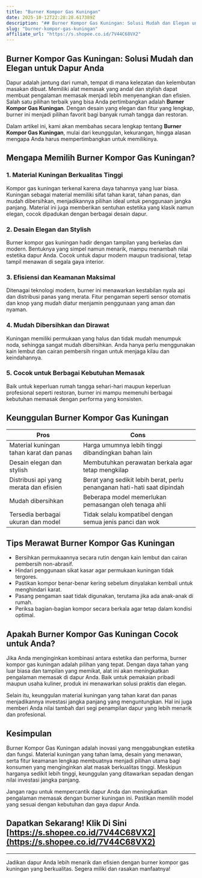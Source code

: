 ```yaml
---
title: "Burner Kompor Gas Kuningan"
date: 2025-10-12T22:28:28.617389Z
description: "## Burner Kompor Gas Kuningan: Solusi Mudah dan Elegan untuk Dapur Anda..."
slug: "burner-kompor-gas-kuningan"
affiliate_url: "https://s.shopee.co.id/7V44C68VX2"
---
```

## Burner Kompor Gas Kuningan: Solusi Mudah dan Elegan untuk Dapur Anda

Dapur adalah jantung dari rumah, tempat di mana kelezatan dan kelembutan masakan dibuat. Memiliki alat memasak yang andal dan stylish dapat membuat pengalaman memasak menjadi lebih menyenangkan dan efisien. Salah satu pilihan terbaik yang bisa Anda pertimbangkan adalah **Burner Kompor Gas Kuningan**. Dengan desain yang elegan dan fitur yang lengkap, burner ini menjadi pilihan favorit bagi banyak rumah tangga dan restoran.

Dalam artikel ini, kami akan membahas secara lengkap tentang **Burner Kompor Gas Kuningan**, mulai dari keunggulan, kekurangan, hingga alasan mengapa Anda harus mempertimbangkan untuk memilikinya.

## Mengapa Memilih Burner Kompor Gas Kuningan?

### 1. Material Kuningan Berkualitas Tinggi
Kompor gas kuningan terkenal karena daya tahannya yang luar biasa. Kuningan sebagai material memiliki sifat tahan karat, tahan panas, dan mudah dibersihkan, menjadikannya pilihan ideal untuk penggunaan jangka panjang. Material ini juga memberikan sentuhan estetika yang klasik namun elegan, cocok dipadukan dengan berbagai desain dapur.

### 2. Desain Elegan dan Stylish
Burner kompor gas kuningan hadir dengan tampilan yang berkelas dan modern. Bentuknya yang simpel namun menarik, mampu menambah nilai estetika dapur Anda. Cocok untuk dapur modern maupun tradisional, tetap tampil menawan di segala gaya interior.

### 3. Efisiensi dan Keamanan Maksimal
Ditenagai teknologi modern, burner ini menawarkan kestabilan nyala api dan distribusi panas yang merata. Fitur pengaman seperti sensor otomatis dan knop yang mudah diatur menjamin penggunaan yang aman dan nyaman.

### 4. Mudah Dibersihkan dan Dirawat
Kuningan memiliki permukaan yang halus dan tidak mudah menumpuk noda, sehingga sangat mudah dibersihkan. Anda hanya perlu menggunakan kain lembut dan cairan pembersih ringan untuk menjaga kilau dan keindahannya.

### 5. Cocok untuk Berbagai Kebutuhan Memasak
Baik untuk keperluan rumah tangga sehari-hari maupun keperluan profesional seperti restoran, burner ini mampu memenuhi berbagai kebutuhan memasak dengan performa yang konsisten.

## Keunggulan Burner Kompor Gas Kuningan

| **Pros** | **Cons** |
| --- | --- |
| Material kuningan tahan karat dan panas | Harga umumnya lebih tinggi dibandingkan bahan lain |
| Desain elegan dan stylish | Membutuhkan perawatan berkala agar tetap mengkilap |
| Distribusi api yang merata dan efisien | Berat yang sedikit lebih berat, perlu penanganan hati-hati saat dipindah |
| Mudah dibersihkan | Beberapa model memerlukan pemasangan oleh tenaga ahli |
| Tersedia berbagai ukuran dan model | Tidak selalu kompatibel dengan semua jenis panci dan wok |

## Tips Merawat Burner Kompor Gas Kuningan

- Bersihkan permukaannya secara rutin dengan kain lembut dan cairan pembersih non-abrasif.
- Hindari penggunaan sikat kasar agar permukaan kuningan tidak tergores.
- Pastikan kompor benar-benar kering sebelum dinyalakan kembali untuk menghindari karat.
- Pasang pengaman saat tidak digunakan, terutama jika ada anak-anak di rumah.
- Periksa bagian-bagian kompor secara berkala agar tetap dalam kondisi optimal.

## Apakah Burner Kompor Gas Kuningan Cocok untuk Anda?

Jika Anda menginginkan kombinasi antara estetika dan performa, burner kompor gas kuningan adalah pilihan yang tepat. Dengan daya tahan yang luar biasa dan tampilan yang memikat, alat ini akan meningkatkan pengalaman memasak di dapur Anda. Baik untuk pemakaian pribadi maupun usaha kuliner, produk ini menawarkan solusi praktis dan elegan.

Selain itu, keunggulan material kuningan yang tahan karat dan panas menjadikannya investasi jangka panjang yang menguntungkan. Hal ini juga memberi Anda nilai tambah dari segi penampilan dapur yang lebih menarik dan profesional.

## Kesimpulan

Burner Kompor Gas Kuningan adalah inovasi yang menggabungkan estetika dan fungsi. Material kuningan yang tahan lama, desain yang menawan, serta fitur keamanan lengkap membuatnya menjadi pilihan utama bagi konsumen yang menginginkan alat masak berkualitas tinggi. Meskipun harganya sedikit lebih tinggi, keunggulan yang ditawarkan sepadan dengan nilai investasi jangka panjang.

Jangan ragu untuk mempercantik dapur Anda dan meningkatkan pengalaman memasak dengan burner kuningan ini. Pastikan memilih model yang sesuai dengan kebutuhan dan gaya dapur Anda.

## Dapatkan Sekarang! Klik Di Sini [https://s.shopee.co.id/7V44C68VX2](https://s.shopee.co.id/7V44C68VX2)

---

Jadikan dapur Anda lebih menarik dan efisien dengan burner kompor gas kuningan yang berkualitas. Segera miliki dan rasakan manfaatnya!